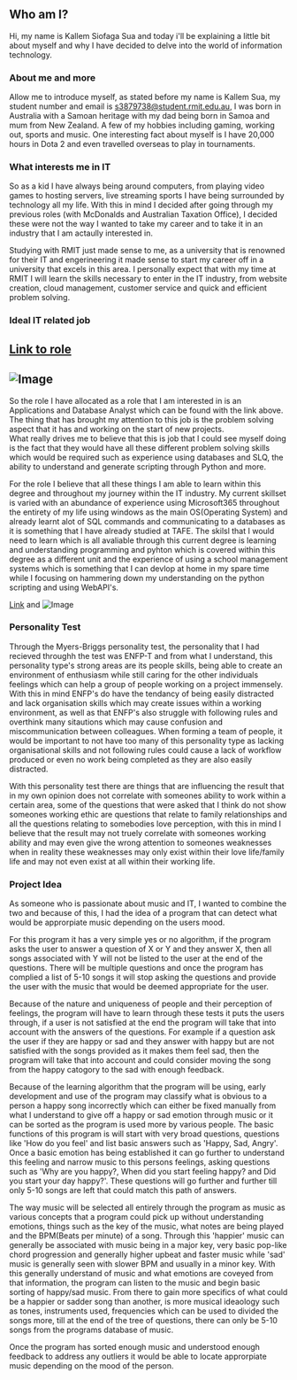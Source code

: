 ## Who am I?

Hi, my name is Kallem Siofaga Sua and today i'll be explaining a little bit about myself and why I have decided to delve into the world of information technology.

### About me and more 

Allow me to introduce myself, as stated before my name is Kallem Sua, my student number and email is s3879738@student.rmit.edu.au, I was born in Australia with a Samoan heritage with my dad being born in Samoa and mum from New Zealand.
A few of my hobbies including gaming, working out, sports and music. One interesting fact about myself is I have 20,000 hours in Dota 2 and even travelled overseas to play in tournaments.

### What interests me in IT

So as a kid I have always being around computers, from playing video games to hosting servers, live streaming sports I have being surrounded by technology all my life. With this in mind I decided after going through my previous roles (with McDonalds and Australian Taxation Office), I decided these were not the way I wanted to take my career and to take it in an industry that I am actaully interested in.

Studying with RMIT just made sense to me, as a university that is renowned for their IT and engerineering it made sense to start my career off in a university that excels in this area.
I personally expect that with my time at RMIT I will learn the skills necessary to enter in the IT industry, from website creation, cloud management, customer service and quick and efficient problem solving.

### Ideal IT related job
## [Link to role](https://www.seek.com.au/job/50558273?type=standout#searchRequestToken=c1a054d3-641e-43be-b150-aec9755c606b)
## ![Image](kallem6r.github.io/chrome_2020-09-20_02-48-04.png)

So the role I have allocated as a role that I am interested in is an Applications and Database Analyst which can be found with the link above. 
The thing that has brought my attention to this job is the problem solving aspect that it has and working on the start of new projects.  
What really drives me to believe that this is job that I could see myself doing is the fact that they would have all these different problem solving skills which would be required such as experience using databases and SLQ, the ability to understand and generate scripting through Python and more.

For the role I believe that all these things I am able to learn within this degree and throughout my journey within the IT industry. My current skillset is varied with an abundance of experience using Microsoft365 throughout the entirety of my life using windows as the main OS(Operating System) and already learnt alot of SQL commands and communicating to a databases as it is something that I have already studied at TAFE. The skilsl that I would need to learn which is all avaliable through this current degree is learning and understanding programming and pyhton which is covered within this degree as a different unit and the experience of using a school management systems which is something that I can devlop at home in my spare time while I focusing on hammering down my understanding on the python scripting and using WebAPI's.



[Link](url) and ![Image](src)

### Personality Test
Through the Myers-Briggs personality test, the personality that I had recieved throughh the test was ENFP-T and from what I understand, this personality type's strong areas are its people skills, being able to create an environment of enthusiasm while still caring for the other individuals feelings which can help a group of people working on a project immensely. With this in mind ENFP's do have the tendancy of being easily distracted and lack organisation skills which may create issues within a working environment, as well as  that ENFP's also struggle with following rules and overthink many sitautions which may cause confusion and miscommunication between colleagues.
When forming a team of people, it would be important to not have too many of this personality type as lacking organisational skills and not following rules could cause a lack of workflow produced or even no work being completed as they are also easily distracted.

With this personality test there are things that are influencing the result that in my own opinion does not correlate with someones ability to work within a certain area, some of the questions that were asked that I think do not show someones working ethic are questions that relate to family relationships and all the questions relating to somebodies love perception, with this in mind I believe that the result may not truely correlate with someones working ability and may even give the wrong attention to someones weaknesses when in reality these weaknesses may only exist within their love life/family life and may not even exist at all within their working life.


### Project Idea
As someone who is passionate about music and IT, I wanted to combine the two and because of this, I had the idea of a program that can detect what would be approrpiate music depending on the users mood.

For this program it has a very simple yes or no algorithm, if the program asks the user to answer a question of X or Y and they answer X, then all songs associated with Y will not be listed to the user at the end of the questions. There will be multiple questions and once the program has complied a list of 5-10 songs it will stop asking the questions and provide the user with the music that would be deemed appropriate for the user.

Because of the nature and uniqueness of people and their perception of feelings, the program will have to learn through these tests it puts the users through, if a user is not satisfied at the end the program will take that into account with the answers of the questions. For example if a question ask the user if they are happy or sad and they answer with happy but are not satisfied with the songs provided as it makes them feel sad, then the program will take that into account and could consider moving the song from the happy catogory to the sad with enough feedback.

Because of the learning algorithm that the program will be using, early development and use of the program may classify what is obvious to a person a happy song incorrectly which can either be fixed manually from what I understand to give off a happy or sad emotion through music or it can be sorted as the program is used more by various people.
The basic functions of this program is will start with very broad questions, questions like 'How do you feel' and list basic answers such as 'Happy, Sad, Angry'. Once a basic emotion has being established it can go further to understand this feeling and narrow music to this persons feelings, asking questions such as 'Why are you happy?, When did you start feeling happy? and Did you start your day happy?'. These questions will go further and further till only 5-10 songs are left that could match this path of answers.

The way music will be selected all entirely through the program as music as various concepts that a program could pick up without understanding emotions, things such as the key of the music, what notes are being played and the BPM(Beats per minute) of a song. Through this 'happier' music can generally be associated with music being in a major key, very basic pop-like chord progression and generally higher upbeat and faster music while 'sad' music is generally seen with slower BPM and usually in a minor key. With this generally understand of music and what emotions are coveyed from that information, the program can listen to the music and begin basic sorting of happy/sad music. From there to gain more specifics of what could be a happier or sadder song than another, is more musical ideaology such as tones, instruments used, frequencies which can be used to divided the songs more, till at the end of the tree of questions, there can only be 5-10 songs from the programs database of music.

Once the program has sorted enough music and understood enough feedback to address any outliers it would be able to locate approrpiate music depending on the mood of the person.
